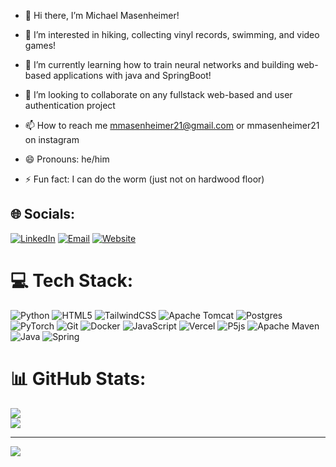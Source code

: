 - 👋 Hi there, I’m Michael Masenheimer!

- 👀 I’m interested in hiking, collecting vinyl records, swimming, and video games!
- 🌱 I’m currently learning how to train neural networks and building web-based applications with java and SpringBoot!
- 💞️ I’m looking to collaborate on any fullstack web-based and user authentication project
- 📫 How to reach me mmasenheimer21@gmail.com or mmasenheimer21 on instagram
- 😄 Pronouns: he/him
- ⚡ Fun fact: I can do the worm (just not on hardwood floor) 

## 🌐 Socials:
[![LinkedIn](https://img.shields.io/badge/LinkedIn-%230077B5.svg?logo=linkedin&logoColor=white)](https://linkedin.com/in/mmasenheimer)
[![Email](https://img.shields.io/badge/Email-D14836?logo=gmail&logoColor=white)](mailto:mmasenheimer21@gmail.com)
[![Website](https://img.shields.io/website?url=https%3A%2F%2Fwww.mmasenheimer.com%2F&up_message=online&down_message=offline&up_color=brightgreen&down_color=red&label=Website&style=flat&logo=google-chrome&logoColor=white)](https://www.mmasenheimer.com/)

# 💻 Tech Stack:
![Python](https://img.shields.io/badge/python-3670A0?style=for-the-badge&logo=python&logoColor=ffdd54) ![HTML5](https://img.shields.io/badge/html5-%23E34F26.svg?style=for-the-badge&logo=html5&logoColor=white) ![TailwindCSS](https://img.shields.io/badge/tailwindcss-%2338B2AC.svg?style=for-the-badge&logo=tailwind-css&logoColor=white) ![Apache Tomcat](https://img.shields.io/badge/apache%20tomcat-%23F8DC75.svg?style=for-the-badge&logo=apache-tomcat&logoColor=black) ![Postgres](https://img.shields.io/badge/postgres-%23316192.svg?style=for-the-badge&logo=postgresql&logoColor=white) ![PyTorch](https://img.shields.io/badge/PyTorch-%23EE4C2C.svg?style=for-the-badge&logo=PyTorch&logoColor=white) ![Git](https://img.shields.io/badge/git-%23F05033.svg?style=for-the-badge&logo=git&logoColor=white) ![Docker](https://img.shields.io/badge/docker-%230db7ed.svg?style=for-the-badge&logo=docker&logoColor=white) ![JavaScript](https://img.shields.io/badge/javascript-%23323330.svg?style=for-the-badge&logo=javascript&logoColor=%23F7DF1E) ![Vercel](https://img.shields.io/badge/vercel-%23000000.svg?style=for-the-badge&logo=vercel&logoColor=white) ![P5js](https://img.shields.io/badge/p5.js-ED225D?style=for-the-badge&logo=p5.js&logoColor=FFFFFF) ![Apache Maven](https://img.shields.io/badge/Apache%20Maven-C71A36?style=for-the-badge&logo=Apache%20Maven&logoColor=white) ![Java](https://img.shields.io/badge/java-%23ED8B00.svg?style=for-the-badge&logo=openjdk&logoColor=white) ![Spring](https://img.shields.io/badge/spring-%236DB33F.svg?style=for-the-badge&logo=spring&logoColor=white)
# 📊 GitHub Stats:
![](https://nirzak-streak-stats.vercel.app/?user=mmasenheimer&theme=dark&hide_border=false)<br/>
![](https://github-readme-stats.vercel.app/api/top-langs/?username=mmasenheimer&theme=dark&hide_border=false&include_all_commits=true&count_private=false&layout=compact)



---
[![](https://visitcount.itsvg.in/api?id=mmasenheimer&icon=0&color=0)](https://visitcount.itsvg.in)

<!-- Proudly created with GPRM ( https://gprm.itsvg.in ) -->
<!---
mmasenheimer/mmasenheimer is a ✨ special ✨ repository because its `README.md` (this file) appears on your GitHub profile.
You can click the Preview link to take a look at your changes.
--->
